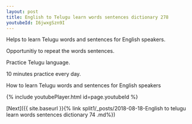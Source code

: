 ```yaml
---
layout: post
title: English to Telugu learn words sentences dictionary 278 
youtubeId: I6jwxgSzn9I
---
```

 
 
Helps to learn Telugu words and sentences for English speakers.

Opportunitiy to repeat the words sentences. 

Practice Telugu language. 
 
10 minutes practice every day. 
 
How to learn Telugu words and sentences for English speakers 
 
{% include youtubePlayer.html id=page.youtubeId %}
 
 
[Next]({{ site.baseurl }}{% link  split1/_posts/2018-08-18-English to telugu learn words sentences dictionary 74 .md%})
 
